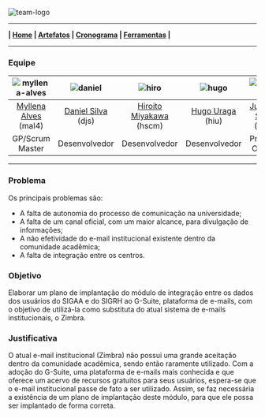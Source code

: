 ![team-logo](https://github.com/jussararodrigues/4-periodo/blob/master/pages/team/logo-team.png)

---

**| [Home](https://github.com/jussararodrigues/4-periodo/blob/master/README.md) | 
[Artefatos](https://github.com/jussararodrigues/4-periodo/blob/master/pages/Artefatos.md) | 
[Cronograma](https://github.com/jussararodrigues/4-periodo/blob/master/pages/Cronograma.md) |
[Ferramentas](https://github.com/jussararodrigues/4-periodo/blob/master/pages/Ferramentas.md) |**

---

### Equipe

| ![myllena-alves](https://github.com/jussararodrigues/4-periodo/blob/master/pages/team/myllena-alves.png)  | ![daniel](https://github.com/jussararodrigues/4-periodo/blob/master/pages/team/daniel.png)  | ![hiro](https://github.com/jussararodrigues/4-periodo/blob/master/pages/team/hiroito.png)  | ![hugo](https://github.com/jussararodrigues/4-periodo/blob/master/pages/team/hugo.png)  | ![jussara](https://github.com/jussararodrigues/4-periodo/blob/master/pages/team/jussara.png)  | ![myllena-almeida](https://github.com/jussararodrigues/4-periodo/blob/master/pages/team/myllena-almeida.png)  |
|:---------------------:|:------------------:|:----------------:|:--------------------:|:-----------------------:|:-------------------:|
| [Myllena Alves](https://github.com/myllenaalves) (mal4) | [Daniel Silva](https://github.com/shirubadan) (djs) | [Hiroito Miyakawa](https://github.com/hscm) (hscm)| [Hugo Uraga](https://github.com/hugouraga) (hiu) | [Jussara Silva](https://github.com/jussararodrigues) (jprs) | [Myllena Almeida](https://github.com/MyllenaAlmeida) (mrma2) | 
| GP/Scrum Master       | Desenvolvedor      | Desenvolvedor    | Desenvolvedor       | Product Owner          | Desenvolvedora     |

---
### Problema
Os principais problemas são:
- A falta de autonomia do processo de comunicação na universidade;
- A falta de um canal oficial, com um maior alcance, para divulgação de informações;
- A não efetividade do e-mail institucional existente dentro da comunidade acadêmica;
- A falta de integração entre os centros.

### Objetivo
Elaborar um plano de implantação do módulo de integração entre os dados dos usuários do SIGAA e do SIGRH ao G-Suite, plataforma de e-mails, com o objetivo de utilizá-la como substituta do atual sistema de e-mails institucionais, o Zimbra.

### Justificativa
O atual e-mail institucional (Zimbra) não possui uma grande aceitação dentro da comunidade acadêmica, sendo então raramente utilizado. Com a adoção do G-Suite, uma plataforma de e-mails mais conhecida e que oferece um acervo de recursos gratuitos para seus usuários, espera-se que o e-mail institucional passe de fato a ser utilizado. Assim, se faz necessária a existência de um plano de implantação deste módulo, para que ele possa ser implantado de forma correta.
